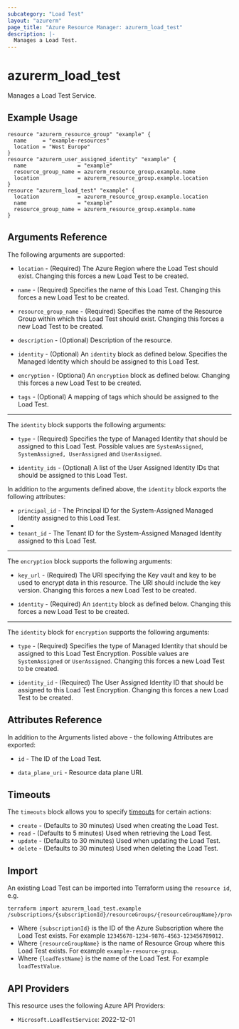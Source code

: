 ```yaml
---
subcategory: "Load Test"
layout: "azurerm"
page_title: "Azure Resource Manager: azurerm_load_test"
description: |-
  Manages a Load Test.
---
```


<!-- Note: This documentation is generated. Any manual changes will be overwritten -->

# azurerm_load_test

Manages a Load Test Service.

## Example Usage

```hcl
resource "azurerm_resource_group" "example" {
  name     = "example-resources"
  location = "West Europe"
}
resource "azurerm_user_assigned_identity" "example" {
  name                = "example"
  resource_group_name = azurerm_resource_group.example.name
  location            = azurerm_resource_group.example.location
}
resource "azurerm_load_test" "example" {
  location            = azurerm_resource_group.example.location
  name                = "example"
  resource_group_name = azurerm_resource_group.example.name
}
```

## Arguments Reference

The following arguments are supported:

* `location` - (Required) The Azure Region where the Load Test should exist. Changing this forces a new Load Test to be created.

* `name` - (Required) Specifies the name of this Load Test. Changing this forces a new Load Test to be created.

* `resource_group_name` - (Required) Specifies the name of the Resource Group within which this Load Test should exist. Changing this forces a new Load Test to be created.

* `description` - (Optional) Description of the resource.

* `identity` - (Optional) An `identity` block as defined below. Specifies the Managed Identity which should be assigned to this Load Test.

* `encryption` - (Optional) An `encryption` block as defined below. Changing this forces a new Load Test to be created.

* `tags` - (Optional) A mapping of tags which should be assigned to the Load Test.

---

The `identity` block supports the following arguments:

* `type` - (Required) Specifies the type of Managed Identity that should be assigned to this Load Test. Possible values are `SystemAssigned`, `SystemAssigned, UserAssigned` and `UserAssigned`.

* `identity_ids` - (Optional) A list of the User Assigned Identity IDs that should be assigned to this Load Test.

In addition to the arguments defined above, the `identity` block exports the following attributes:

* `principal_id` - The Principal ID for the System-Assigned Managed Identity assigned to this Load Test.
* 
* `tenant_id` - The Tenant ID for the System-Assigned Managed Identity assigned to this Load Test.

---

The `encryption` block supports the following arguments:

* `key_url` - (Required) The URI specifying the Key vault and key to be used to encrypt data in this resource. The URI should include the key version. Changing this forces a new Load Test to be created.

* `identity` - (Required) An `identity` block as defined below. Changing this forces a new Load Test to be created.

---

The `identity` block for `encryption` supports the following arguments:

* `type` - (Required) Specifies the type of Managed Identity that should be assigned to this Load Test Encryption. Possible values are `SystemAssigned` or `UserAssigned`. Changing this forces a new Load Test to be created.

* `identity_id` - (Required) The User Assigned Identity ID that should be assigned to this Load Test Encryption. Changing this forces a new Load Test to be created.


## Attributes Reference

In addition to the Arguments listed above - the following Attributes are exported:

* `id` - The ID of the Load Test.

* `data_plane_uri` - Resource data plane URI.

## Timeouts

The `timeouts` block allows you to specify [timeouts](https://www.terraform.io/docs/configuration/resources.html#timeouts) for certain actions:

* `create` - (Defaults to 30 minutes) Used when creating the Load Test.
* `read` - (Defaults to 5 minutes) Used when retrieving the Load Test.
* `update` - (Defaults to 30 minutes) Used when updating the Load Test.
* `delete` - (Defaults to 30 minutes) Used when deleting the Load Test.

## Import

An existing Load Test can be imported into Terraform using the `resource id`, e.g.

```shell
terraform import azurerm_load_test.example /subscriptions/{subscriptionId}/resourceGroups/{resourceGroupName}/providers/Microsoft.LoadTestService/loadTests/{loadTestName}
```

* Where `{subscriptionId}` is the ID of the Azure Subscription where the Load Test exists. For example `12345678-1234-9876-4563-123456789012`.
* Where `{resourceGroupName}` is the name of Resource Group where this Load Test exists. For example `example-resource-group`.
* Where `{loadTestName}` is the name of the Load Test. For example `loadTestValue`.

## API Providers
<!-- This section is generated, changes will be overwritten -->
This resource uses the following Azure API Providers:

* `Microsoft.LoadTestService`: 2022-12-01
